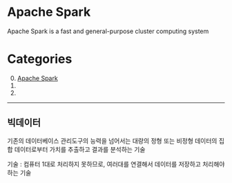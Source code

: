 # Apache Spark

Apache Spark is a fast and general-purpose cluster computing system


# Categories

0. [Apache Spark](#apache-spark)
0. [](#)
0. [](#)


---

## 빅데이터

 기존의 데이터베이스 관리도구의 능력을 넘어서는 대량의 정형 또는 비정형 데이터의 집합 데이터로부터 가치를 추출하고 결과를 분석하는 기술

 기술 : 컴퓨터 1대로 처리하지 못하므로, 여러대를 연결해서 데이터를 저장하고 처리해야 하는 기술
